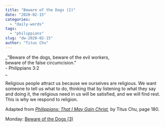 ```yaml
---
title: "Beware of the Dogs (2)"
date: "2020-02-15"
categories: 
  - "daily-words"
tags: 
  - "philippians"
slug: "dw-2020-02-15"
author: "Titus Chu"
---
```


_"Beware of the dogs, beware of the evil workers,  
beware of the false circumcision."  
\- Philippians 3:2  
_

Religious people attract us because we ourselves are religious. We want someone to tell us what to do, thinking that by listening to what they say and doing it, the religious need in us will be satisfied, and we will find rest. This is why we respond to religion.

Adapted from _[Philippians: That I May Gain Christ](/book-philippians "Go to the listing for this book."),_ by Titus Chu, page 180.

Monday: [Beware of the Dogs (3)](/dw-2020-02-17)
